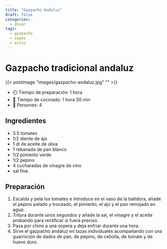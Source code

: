 ```yaml
---
title: "Gazpacho Andaluz"
draft: false 
categories: 
  - dinar 
tags: 
  - gazpacho 
  - sopes
  - estiu
---
```


# Gazpacho tradicional andaluz 

{{< postimage "images/gazpacho-andaluz.jpg" "" >}}


- ⏲️  Tiempo de preparación: 1 hora 
- 🍳 Tiempo de cocinado: 1 hora 30 min 
- 🍴 Persones: 4
 
## Ingredientes

- 3.5 tomates
- 1/2 diente de ajo
- 1 dl de aceite de oliva
- 1 rebanada de pan blanco
- 1/2 pimiento verde
- 1/2 pepino
- 4 cucharadas de vinagre de vino
- sal fina

## Preparación

1. Escalda y pela los tomates e introduce en el vaso de la batidora, añade el pepino pelado y troceado, el pimiento, el ajo y el pan remojado en agua. 
2. Tritura durante unos segundos y añade la sal, el vinagre y el aceite probando para rectificar si fuera preciso.
3. Pasa por chino a una sopera y deja enfriar durante una hora.
4. Sirve el gazpacho andaluz en tazas individuales acompañando con una guarnición de dados de pan, de pepino, de cebolla, de tomate y de huevo duro.



